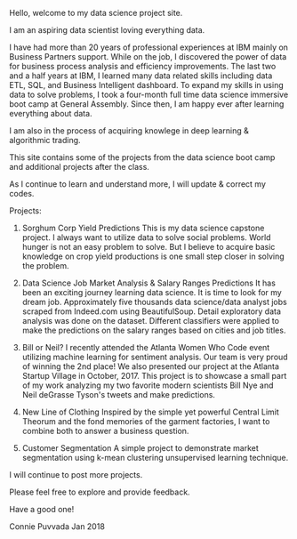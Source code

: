Hello, welcome to my data science project site. 

I am an aspiring data scientist loving everything data. 

I have had more than 20 years of professional experiences at IBM mainly on Business Partners support. While on the job, I discovered the power of data for business process analysis and efficiency improvements. The last two and a half years at IBM, I learned many data related skills including data ETL, SQL, and Business Intelligent dashboard. To expand my skills in using data to solve problems, I took a four-month full time data science immersive boot camp at General Assembly. Since then, I am happy ever after learning everything about data.

I am also in the process of acquiring knowlege in  deep learning & algorithmic trading.

This site contains some of the projects from the data science boot camp and additional projects after the class. 

As I continue to learn and understand more, I will update & correct my codes. 


Projects:

1) Sorghum Corp Yield Predictions
This is my data science capstone project. I always want to utilize data to solve social problems. World hunger is not an easy problem to solve. But I believe to acquire basic knowledge on crop yield productions is one small step closer in solving the problem. 

2) Data Science Job Market Analysis & Salary Ranges Predictions
It has been an exciting journey learning data science. It is time to look for my dream job. Approximately five thousands data science/data analyst jobs scraped from Indeed.com using BeautifulSoup. Detail exploratory data analysis was done on the dataset. Different classifiers were applied to make the predictions on the salary ranges based on cities and job titles. 
  
3) Bill or Neil?
I recently attended the Atlanta Women Who Code event utilizing machine learning for sentiment analysis. Our team is very proud of winning the 2nd place! We also presented our project at the Atlanta Startup Village in October, 2017. This project is to showcase a small part of my work analyzing my two favorite modern scientists Bill Nye and Neil deGrasse Tyson's tweets and make predictions. 

4) New Line of Clothing
Inspired by the simple yet powerful Central Limit Theorum and the fond memories of the garment factories, I want to combine both to answer a business question. 

5) Customer Segmentation
A simple project to demonstrate market segmentation using k-mean clustering unsupervised learning technique. 

I will continue to post more projects. 

Please feel free to explore and provide feedback. 

Have a good one!

Connie Puvvada
Jan 2018

